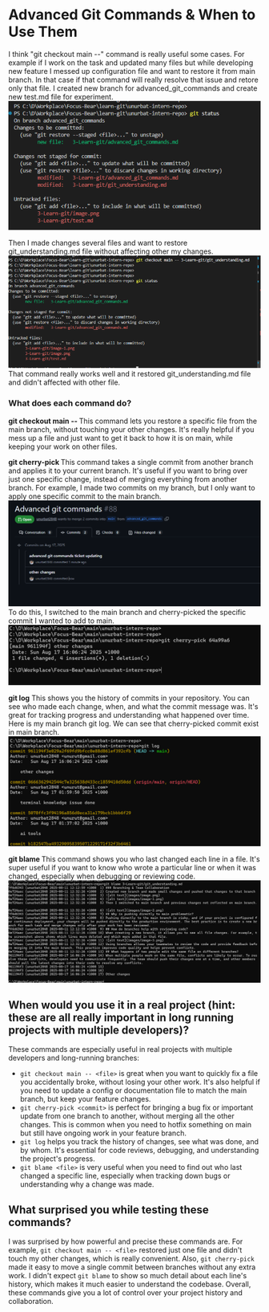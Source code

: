 # Advanced Git Commands & When to Use Them
 I think "git checkout main --<file>" command is really useful some cases. For example if I work on the task and updated many files but while developing new feature I messed up configuration file and want to restore it from main branch. In that case if that command will really resolve that issue and retore only that file. 
I created new branch for advanced_git_commands and create new test.md file for experiment. 
![alt text](image-1.png)

Then I made changes several files and want to restore git_understanding.md file without affecting other my changes. 
![alt text](image-2.png)
That command really works well and it restored git_understanding.md file and didn't affected with other file.

### What does each command do?

**git checkout main -- <file>**
This command lets you restore a specific file from the main branch, without touching your other changes. It's really helpful if you mess up a file and just want to get it back to how it is on main, while keeping your work on other files.

**git cherry-pick <commit>**
This command takes a single commit from another branch and applies it to your current branch. It's useful if you want to bring over just one specific change, instead of merging everything from another branch.
For example, I made two commits on my branch, but I only want to apply one specific commit to the main branch. 
![alt text](image-3.png)
To do this, I switched to the main branch and cherry-picked the specific commit I wanted to add to main.
![alt text](image-4.png)

**git log**
This shows you the history of commits in your repository. You can see who made each change, when, and what the commit message was. It's great for tracking progress and understanding what happened over time. 
Here is my main branch git log. We can see that cherry-picked commit exist in main branch.
![alt text](image-5.png)

**git blame <file>**
This command shows you who last changed each line in a file. It's super useful if you want to know who wrote a particular line or when it was changed, especially when debugging or reviewing code.
![alt text](image-6.png)

## When would you use it in a real project (hint: these are all really important in long running projects with multiple developers)?
These commands are especially useful in real projects with multiple developers and long-running branches:

- `git checkout main -- <file>` is great when you want to quickly fix a file you accidentally broke, without losing your other work. It's also helpful if you need to update a config or documentation file to match the main branch, but keep your feature changes.
- `git cherry-pick <commit>` is perfect for bringing a bug fix or important update from one branch to another, without merging all the other changes. This is common when you need to hotfix something on main but still have ongoing work in your feature branch.
- `git log` helps you track the history of changes, see what was done, and by whom. It's essential for code reviews, debugging, and understanding the project's progress.
- `git blame <file>` is very useful when you need to find out who last changed a specific line, especially when tracking down bugs or understanding why a change was made.

## What surprised you while testing these commands?
I was surprised by how powerful and precise these commands are. For example, `git checkout main -- <file>` restored just one file and didn't touch my other changes, which is really convenient. Also, `git cherry-pick` made it easy to move a single commit between branches without any extra work. I didn't expect `git blame` to show so much detail about each line's history, which makes it much easier to understand the codebase. Overall, these commands give you a lot of control over your project history and collaboration.